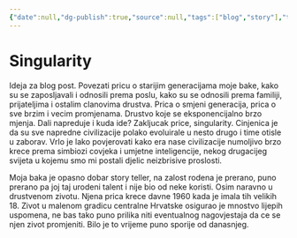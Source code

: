 ```yaml
---
{"date":null,"dg-publish":true,"source":null,"tags":["blog","story"],"title":"Singularity","type":"idea","URL":null,"permalink":"/02-ideas-and-projects/ideas/singularity/","dgPassFrontmatter":true}
---
```



# Singularity

Ideja za blog post. Povezati pricu o starijim generacijama moje bake, kako su se zaposljavali i odnosili prema poslu, kako su se odnosili prema familiji, prijateljima i ostalim clanovima drustva. Prica o smjeni generacija, prica o sve brzim i vecim promjenama. Drustvo koje se eksponencijalno brzo mjenja. Dali napreduje i kuda ide? Zakljucak price, singularity. Cinjenica je da su sve napredne civilizacije polako evoluirale u nesto drugo i time otisle u zaborav. Vrlo je lako povjerovati kako era nase civilizacije numoljivo brzo krece prema simbiozi covjeka i umjetne inteligencije, nekog drugacijeg svijeta u kojemu smo mi postali djelic neizbrisive proslosti.

Moja baka je opasno dobar story teller, na zalost rodena je prerano, puno prerano pa joj taj urodeni talent i nije bio od neke koristi. Osim naravno u drustvenom zivotu. Njena prica krece davne 1960 kada je imala tih velikih 18. Zivot u malenom gradicu centralne Hrvatske osigurao je mnostvo lijepih uspomena, ne bas tako puno prilika niti eventualnog nagovjestaja da ce se njen zivot promjeniti. Bilo je to vrijeme puno sporije od danasnjeg.
